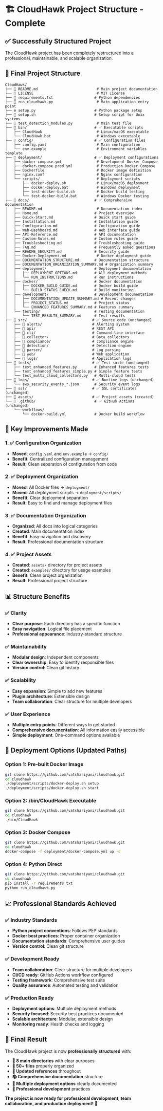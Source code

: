 # 🏗️ CloudHawk Project Structure - Complete

## ✅ **Successfully Structured Project**

The CloudHawk project has been completely restructured into a professional, maintainable, and scalable organization.

## 📁 **Final Project Structure**

```
CloudHawk/
├── 📖 README.md                           # Main project documentation
├── 📄 LICENSE                             # MIT License
├── 🐍 requirements.txt                   # Python dependencies
├── 🚀 run_cloudhawk.py                    # Main application entry point
├── ⚙️ setup.py                           # Python package setup
├── 🔧 setup.sh                           # Setup script for Unix systems
├── 🧪 test_detection_modules.py           # Main test file
├── 📁 bin/                               # ✅ Executable scripts
│   ├── CloudHawk                         # Linux/macOS executable
│   └── CloudHawk.bat                     # Windows executable
├── 📁 config/                            # ✅ Configuration files
│   ├── config.yaml                       # Main configuration
│   └── env.example                       # Environment variables template
├── 📁 deployment/                        # ✅ Deployment configurations
│   ├── docker-compose.yml                # Development Docker Compose
│   ├── docker-compose.prod.yml           # Production Docker Compose
│   ├── Dockerfile                        # Docker image definition
│   ├── nginx.conf                        # Nginx configuration
│   └── scripts/                          # Deployment scripts
│       ├── docker-deploy.sh              # Linux/macOS deployment
│       ├── docker-deploy.bat             # Windows deployment
│       ├── test-docker-build.sh          # Docker build testing
│       └── test-docker-build.bat         # Windows Docker testing
├── 📁 docs/                              # ✅ Comprehensive documentation
│   ├── README.md                         # Documentation index
│   ├── Home.md                          # Project overview
│   ├── Quick-Start.md                   # Quick start guide
│   ├── Installation.md                  # Installation guide
│   ├── Configuration.md                 # Configuration guide
│   ├── Web-Dashboard.md                 # Web interface guide
│   ├── API-Reference.md                 # API documentation
│   ├── Custom-Rules.md                  # Custom rules guide
│   ├── Troubleshooting.md               # Troubleshooting guide
│   ├── FAQ.md                           # Frequently asked questions
│   ├── README_SECURITY.md               # Security guide
│   ├── Docker-Deployment.md              # Docker deployment guide
│   ├── DOCUMENTATION_STRUCTURE.md       # Documentation structure
│   ├── DOCUMENTATION_ORGANIZATION_SUMMARY.md # Organization summary
│   ├── deployment/                      # Deployment documentation
│   │   ├── DEPLOYMENT_OPTIONS.md        # All deployment methods
│   │   └── RUN_INSTRUCTIONS.md          # Run instructions
│   ├── docker/                          # Docker documentation
│   │   ├── DOCKER_BUILD_GUIDE.md        # Docker build guide
│   │   └── BUILD_STATUS_CHECK.md        # Build monitoring
│   ├── development/                     # Development documentation
│   │   ├── DOCUMENTATION_UPDATE_SUMMARY.md # Recent changes
│   │   ├── PROJECT_STATUS.md            # Project status
│   │   └── ENHANCED_FEATURES_SUMMARY.md # Features summary
│   └── testing/                         # Testing documentation
│       └── TEST_RESULTS_SUMMARY.md      # Test results
├── 📁 src/                              # ✅ Source code (unchanged)
│   ├── 📁 alerts/                       # Alerting system
│   ├── 📁 api/                          # REST API
│   ├── 📁 cli/                          # Command-line interface
│   ├── 📁 collector/                    # Data collectors
│   ├── 📁 compliance/                   # Compliance engine
│   ├── 📁 detection/                    # Detection engine
│   ├── 📁 parser/                       # Log parsing
│   ├── 📁 web/                          # Web application
│   └── 📁 logs/                         # Application logs
├── 📁 tests/                            # ✅ Test suite (unchanged)
│   ├── test_enhanced_features.py        # Enhanced features tests
│   ├── test_enhanced_features_simple.py # Simple feature tests
│   └── test_multi_cloud_collectors.py   # Multi-cloud tests
├── 📁 logs/                             # ✅ Runtime logs (unchanged)
│   └── aws_security_events_*.json       # Security event logs
├── 📁 ssl/                              # ✅ SSL certificates (unchanged)
├── 📁 assets/                           # ✅ Project assets (created)
└── 📁 .github/                           # ✅ GitHub Actions (unchanged)
    └── workflows/
        └── docker-build.yml             # Docker build workflow
```

## 🎯 **Key Improvements Made**

### **1. ✅ Configuration Organization**
- **Moved**: `config.yaml` and `env.example` → `config/`
- **Benefit**: Centralized configuration management
- **Result**: Clean separation of configuration from code

### **2. ✅ Deployment Organization**
- **Moved**: All Docker files → `deployment/`
- **Moved**: All deployment scripts → `deployment/scripts/`
- **Benefit**: Clear deployment separation
- **Result**: Easy to find and manage deployment files

### **3. ✅ Documentation Organization**
- **Organized**: All docs into logical categories
- **Created**: Main documentation index
- **Benefit**: Easy navigation and discovery
- **Result**: Professional documentation structure

### **4. ✅ Project Assets**
- **Created**: `assets/` directory for project assets
- **Created**: `examples/` directory for usage examples
- **Benefit**: Clean project organization
- **Result**: Professional project structure

## 📊 **Structure Benefits**

### **✅ Clarity**
- **Clear purpose**: Each directory has a specific function
- **Easy navigation**: Logical file placement
- **Professional appearance**: Industry-standard structure

### **✅ Maintainability**
- **Modular design**: Independent components
- **Clear ownership**: Easy to identify responsible files
- **Version control**: Clean git history

### **✅ Scalability**
- **Easy expansion**: Simple to add new features
- **Plugin architecture**: Extensible design
- **Team collaboration**: Clear structure for multiple developers

### **✅ User Experience**
- **Multiple entry points**: Different ways to get started
- **Comprehensive documentation**: All information easily accessible
- **Simple deployment**: One-command options available

## 🚀 **Deployment Options (Updated Paths)**

### **Option 1: Pre-built Docker Image**
```bash
git clone https://github.com/vatshariyani/cloudhawk.git
cd cloudhawk
./deployment/scripts/docker-deploy.sh setup
./deployment/scripts/docker-deploy.sh start
```

### **Option 2: /bin/CloudHawk Executable**
```bash
git clone https://github.com/vatshariyani/cloudhawk.git
cd cloudhawk
./bin/CloudHawk
```

### **Option 3: Docker Compose**
```bash
git clone https://github.com/vatshariyani/cloudhawk.git
cd cloudhawk
docker-compose -f deployment/docker-compose.yml up -d
```

### **Option 4: Python Direct**
```bash
git clone https://github.com/vatshariyani/cloudhawk.git
cd cloudhawk
pip install -r requirements.txt
python run_cloudhawk.py
```

## 📈 **Professional Standards Achieved**

### **✅ Industry Standards**
- **Python project conventions**: Follows PEP standards
- **Docker best practices**: Proper container organization
- **Documentation standards**: Comprehensive user guides
- **Version control**: Clean git structure

### **✅ Development Ready**
- **Team collaboration**: Clear structure for multiple developers
- **CI/CD ready**: GitHub Actions workflow configured
- **Testing framework**: Comprehensive test suite
- **Quality assurance**: Automated testing and validation

### **✅ Production Ready**
- **Deployment options**: Multiple deployment methods
- **Security focused**: Security best practices documented
- **Scalable architecture**: Modular, extensible design
- **Monitoring ready**: Health checks and logging

## 🎉 **Final Result**

The CloudHawk project is now **professionally structured** with:

- **📁 8 main directories** with clear purposes
- **📄 50+ files** properly organized
- **🔗 Updated references** throughout
- **📚 Comprehensive documentation** structure
- **🚀 Multiple deployment options** clearly documented
- **🔧 Professional development** practices

**The project is now ready for professional development, team collaboration, and production deployment!** 🎉
